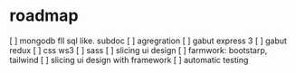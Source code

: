 # roadmap

[ ] mongodb fll sql like. subdoc
[ ] agregration
[ ] gabut express 3
[ ] gabut redux
[ ] css ws3
[ ] sass
[ ] slicing ui design
[ ] farmwork: bootstarp, tailwind
[ ] slicing ui design with framework
[ ] automatic testing

